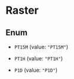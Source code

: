 
# Raster

## Enum


* `PT15M` (value: `"PT15M"`)

* `PT1H` (value: `"PT1H"`)

* `P1D` (value: `"P1D"`)



